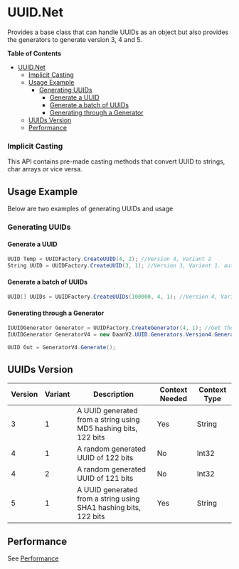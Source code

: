 # UUID.Net

Provides a base class that can handle UUIDs as an object but also provides the generators to generate version 3, 4 and 5.

**Table of Contents**
- [UUID.Net](#uuidnet)
    - [Implicit Casting](#implicit-casting)
  - [Usage Example](#usage-example)
    - [Generating UUIDs](#generating-uuids)
      - [Generate a UUID](#generate-a-uuid)
      - [Generate a batch of UUIDs](#generate-a-batch-of-uuids)
      - [Generating through a Generator](#generating-through-a-generator)
  - [UUIDs Version](#uuids-version)
  - [Performance](#performance)

### Implicit Casting

This API contains pre-made casting methods that convert UUID to strings, char arrays or vice versa.

## Usage Example

Below are two examples of generating UUIDs and usage

### Generating UUIDs

#### Generate a UUID

```csharp
UUID Temp = UUIDFactory.CreateUUID(4, 2); //Version 4, Variant 2
String UUID = UUIDFactory.CreateUUID(3, 1); //Version 3, Variant 1. auto cast to string
```

#### Generate a batch of UUIDs

```csharp
UUID[] UUIDs = UUIDFactory.CreateUUIDs(100000, 4, 1); //Version 4, Variant 1, Amount of 100000
```

#### Generating through a Generator

```csharp
IUUIDGenerator Generator = UUIDFactory.CreateGenerator(4, 1); //Get the version 4, variant 1 generator
IUUIDGenerator GeneratorV4 = new DaanV2.UUID.Generators.Version4.GeneratorVariant1(); //Get the version 4, variant 1 generator

UUID Out = GeneratorV4.Generate();
```

## UUIDs Version

|Version    |Variant    |Description    |Context Needed |Context Type   |
|-----------|-----------|---------------|---------------|---------------|
|3 |1 |A UUID generated from a string using MD5 hashing bits, 122 bits |Yes |String |
|4 |1 |A random generated UUID of 122 bits |No |Int32 |
|4 |2 |A random generated UUID of 121 bits |No |Int32 |
|5 |1 |A UUID generated from a string using SHA1 hashing bits, 122 bits |Yes |String |

## Performance

See [Performance](Documentation/Performance.md)